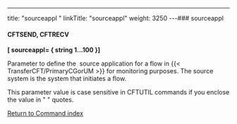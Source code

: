 ---
title: "sourceappl "
linkTitle: "sourceappl"
weight: 3250
---### sourceappl

#### CFTSEND, CFTRECV

****[ sourceappl= { string 1...100 }]****

Parameter to define the  source application for a flow in {{< TransferCFT/PrimaryCGorUM  >}} for monitoring purposes. The source system is the system that initiates a flow.

This parameter value is case sensitive in CFTUTIL commands if you enclose the value in " " quotes.

[Return to Command index](../../)
